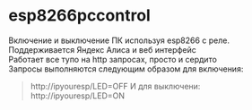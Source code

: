 # esp8266pccontrol
Включение и выключение ПК используя esp8266 с реле. Поддерживается Яндекс Алиса и веб интерфейс  
Работает все тупо на http запросах, просто и сердито  
Запросы выполняются следующим образом для включения:  
> http://ipyouresp/LED=OFF
И для выключени:  
> http://ipyouresp/LED=ON
